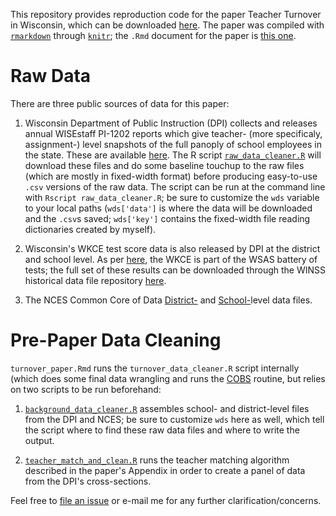 This repository provides reproduction code for the paper Teacher Turnover in Wisconsin, which can be downloaded [here](https://github.com/MichaelChirico/wisconsin_teachers/blob/master/turnover_paper.pdf). The paper was compiled with [`rmarkdown`](http://rmarkdown.rstudio.com/http://rmarkdown.rstudio.com/) through [`knitr`](https://yihui.name/knitr/); the `.Rmd` document for the paper is [this one](https://raw.githubusercontent.com/MichaelChirico/wisconsin_teachers/master/turnover_paper.Rmd). 

# Raw Data

There are three public sources of data for this paper:

 1. Wisconsin Department of Public Instruction (DPI) collects and releases annual WISEstaff PI-1202 reports which give teacher- (more specificaly, assignment-) level snapshots of the full panoply of school employees in the state. These are available [here](http://dpi.wi.gov/cst/data-collections/staff/published-data). The R script [`raw_data_cleaner.R`](https://raw.githubusercontent.com/MichaelChirico/wisconsin_teachers/master/raw_data_cleaner.R) will download these files and do some baseline touchup to the raw files (which are mostly in fixed-width format) before producing easy-to-use `.csv` versions of the raw data. The script can be run at the command line with `Rscript raw_data_cleaner.R`; be sure to customize the `wds` variable to your local paths (`wds['data']` is where the data will be downloaded and the `.csv`s saved; `wds['key']` contains the fixed-width file reading dictionaries created by myself).
 
  2. Wisconsin's WKCE test score data is also released by DPI at the district and school level. As per [here](https://dpi.wi.gov/wisedash/about-data/assessment), the WKCE is part of the WSAS battery of tests; the full set of these results can be downloaded through the WINSS historical data file repository [here](https://dpi.wi.gov/wisedash/download-files/type?field_wisedash_upload_type_value=WINSS+Historical+Data+Files&field_wisedash_data_view_value=All&=Apply).
  
  3. The NCES Common Core of Data [District-](https://nces.ed.gov/ccd/pubagency.asp) and [School-](https://nces.ed.gov/ccd/pubschuniv.asp)level data files.

# Pre-Paper Data Cleaning

`turnover_paper.Rmd` runs the `turnover_data_cleaner.R` script internally (which does some final data wrangling and runs the [COBS](https://cran.r-project.org/web/packages/cobs/index.html) routine, but relies on two scripts to be run beforehand:

 1. [`background_data_cleaner.R`](https://raw.githubusercontent.com/MichaelChirico/wisconsin_teachers/master/background_data_cleaner.R) assembles school- and district-level files from the DPI and NCES; be sure to customize `wds` here as well, which tell the script where to find these raw data files and where to write the output.
 
 2. [`teacher_match_and_clean.R`](https://raw.githubusercontent.com/MichaelChirico/wisconsin_teachers/master/teacher_match_and_clean.R) runs the teacher matching algorithm described in the paper's Appendix in order to create a panel of data from the DPI's cross-sections.
 
 Feel free to [file an issue](https://github.com/MichaelChirico/wisconsin_teachers/issues) or e-mail me for any further clarification/concerns.
